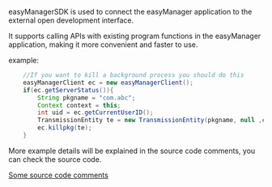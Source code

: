 easyManagerSDK is used to connect the easyManager application to the external open development interface.

It supports calling APIs with existing program functions in the easyManager application, making it more convenient and faster to use.

example:

```Java
    //If you want to kill a background process you should do this
    easyManagerClient ec = new easyManagerClient();
    if(ec.getServerStatus()){
        String pkgname = "com.abc";
        Context context = this;
        int uid = ec.getCurrentUserID();
        TransmissionEntity te = new TransmissionEntity(pkgname, null ,context.getPackageName(),0,uid);
        ec.killpkg(te);
    }
```

More example details will be explained in the source code comments, you can check the source code.

[Some source code comments](https://github.com/MrsEWE44/easyManagerSDK/blob/master/src/main/java/com/easymanager/client/easyManagerClient.java#L193)



